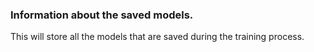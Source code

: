 ### Information about the saved models.

This will store all the models that are saved during the training process. 